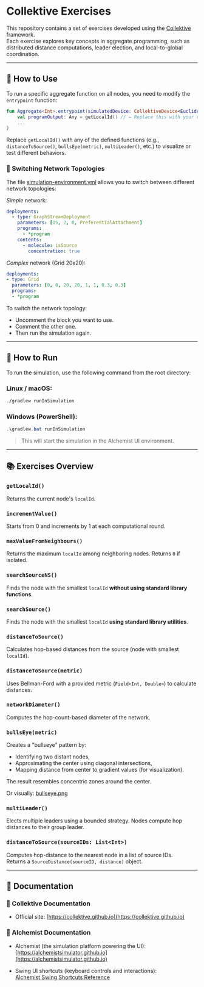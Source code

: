 
# Collektive Exercises

This repository contains a set of exercises developed using the [Collektive](https://collektive.github.io/) framework.  
Each exercise explores key concepts in aggregate programming, such as distributed distance computations, leader election, and local-to-global coordination.

---

## 🔁 How to Use

To run a specific aggregate function on all nodes, you need to modify the `entrypoint` function:

```kotlin
fun Aggregate<Int>.entrypoint(simulatedDevice: CollektiveDevice<Euclidean2DPosition>): Any? {
    val programOutput: Any = getLocalId() // ← Replace this with your custom aggregate function
    ...
}
```
Replace `getLocalId()` with any of the defined functions (e.g., `distanceToSource()`, `bullsEye(metric)`, `multiLeader()`, etc.) to visualize or test different behaviors.


### 🔁 Switching Network Topologies
The file [simulation-environment.yml](simulation-environment.yml) allows you to switch between different network topologies:

*Simple* network:
```yaml
deployments:
  - type: GraphStreamDeployment
    parameters: [15, 2, 0, PreferentialAttachment]
    programs:
      - *program
    contents:
      - molecule: isSource
        concentration: true
```
*Complex* network (Grid 20x20):

```yaml
deployments:
- type: Grid
  parameters: [0, 0, 20, 20, 1, 1, 0.3, 0.3]
  programs:
  - *program
```

To switch the network topology:

- Uncomment the block you want to use.
- Comment the other one.
- Then run the simulation again.

---

## 🚀 How to Run

To run the simulation, use the following command from the root directory:

### Linux / macOS:
```bash
./gradlew runInSimulation
```

### Windows (PowerShell):
```powershell
.\gradlew.bat runInSimulation
```

> This will start the simulation in the Alchemist UI environment.

---

## 📚 Exercises Overview

### `getLocalId()`
Returns the current node's `localId`.

### `incrementValue()`
Starts from 0 and increments by 1 at each computational round.

### `maxValueFromNeighbours()`
Returns the maximum `localId` among neighboring nodes. Returns `0` if isolated.

### `searchSourceNS()`
Finds the node with the smallest `localId` **without using standard library functions**.

### `searchSource()`
Finds the node with the smallest `localId` **using standard library utilities**.

### `distanceToSource()`
Calculates hop-based distances from the source (node with smallest `localId`).

### `distanceToSource(metric)`
Uses Bellman-Ford with a provided metric (`Field<Int, Double>`) to calculate distances.

### `networkDiameter()`
Computes the hop-count-based diameter of the network.

### `bullsEye(metric)`
Creates a "bullseye" pattern by:
- Identifying two distant nodes,
- Approximating the center using diagonal intersections,
- Mapping distance from center to gradient values (for visualization).

The result resembles concentric zones around the center.

Or visually: [bullseye.png](static/bullseye.png)

### `multiLeader()`
Elects multiple leaders using a bounded strategy. Nodes compute hop distances to their group leader.

### `distanceToSource(sourceIDs: List<Int>)`
Computes hop-distance to the nearest node in a list of source IDs.  
Returns a `SourceDistance(sourceID, distance)` object.

---

## 🔗 Documentation

### 📘 Collektive Documentation
- Official site: [https://collektive.github.io](https://collektive.github.io)

### 🧪 Alchemist Documentation
- Alchemist (the simulation platform powering the UI):  
  [https://alchemistsimulator.github.io](https://alchemistsimulator.github.io)

- Swing UI shortcuts (keyboard controls and interactions):  
  [Alchemist Swing Shortcuts Reference](https://alchemistsimulator.github.io/reference/swing/index.html)
